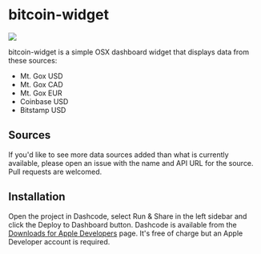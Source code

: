 bitcoin-widget
============

![](http://cl.ly/image/0n0s110d3D1c/Screenshot%202014-01-29%2020.29.21.png)

bitcoin-widget is a simple OSX dashboard widget that displays data from these sources:

 - Mt. Gox USD
 - Mt. Gox CAD 
 - Mt. Gox EUR
 - Coinbase USD
 - Bitstamp USD

## Sources

If you'd like to see more data sources added than what is currently available, please open an issue with the name and API URL for the source. Pull requests are welcomed.

## Installation

Open the project in Dashcode, select Run & Share in the left sidebar and click the Deploy to Dashboard button. Dashcode is available from the [Downloads for Apple Developers](https://developer.apple.com/downloads/index.action) page. It's free of charge but an Apple Developer account is required.
